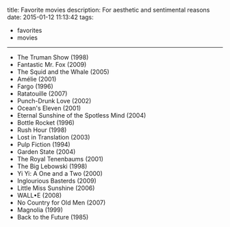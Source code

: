 title: Favorite movies
description: For aesthetic and sentimental reasons
date: 2015-01-12 11:13:42
tags:
- favorites
- movies

---

- The Truman Show (1998)
- Fantastic Mr. Fox (2009)
- The Squid and the Whale (2005)
- Amélie (2001)
- Fargo (1996)
- Ratatouille (2007)
- Punch-Drunk Love (2002)
- Ocean's Eleven (2001)
- Eternal Sunshine of the Spotless Mind (2004)
- Bottle Rocket (1996)
- Rush Hour (1998)
- Lost in Translation (2003)
- Pulp Fiction (1994)
- Garden State (2004)
- The Royal Tenenbaums (2001)
- The Big Lebowski (1998)
- Yi Yi: A One and a Two (2000)
- Inglourious Basterds (2009)
- Little Miss Sunshine (2006)
- WALL•E (2008)
- No Country for Old Men (2007)
- Magnolia (1999)
- Back to the Future (1985)
